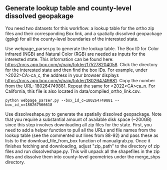## Generate lookup table and county-level dissolved geopakage

You need two datasets for this workflow: a lookup table for the ortho zip files and their corresponding Box link, and a spatially dissolved geopackage (gpkg) for all the county-level boundaries of the interested state.

Use webpage_parser.py to generate the lookup table. The Box ID for Color infrared (NGB) and Natural Color (RGB) are needed as inputs for the interested state. This information can be found here: https://nrcs.app.box.com/v/naip/folder/175278204058. Click the directory for the interested state and then find the box IDs. For example, under >2022>CA>ca_c, the address in your browser displays https://nrcs.app.box.com/v/naip/folder/180264749881. Copy the number from the URL: 180264749881. Repeat the same for >2022>CA>ca_n. For California, this file is also located in data/compiled_ortho_link.csv. 

```
python webpage_parser.py --box_id_c=180264749881 --box_id_n=180267566618
```

Use dissolveshape.py to generate the spatially dissolved geopackage. Note that you require a substantial amount of available disk space (~200GB) since this step involves downloading all zip files for the state. First, you need to add a helper function to pull all the URLs and file names from the lookup table (see the commented out lines from 88-92) and pass these as lists to the download_file_from_box function of manualgrab.py. Once it finishes fetching and downloading, adjust "zip_path" to the directory of zip files and run dissolveshape.py. This will unpack all the shapefiles in the zip files and dissolve them into county-level geometries under the merge_shps directory.
